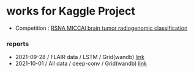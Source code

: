 # works for Kaggle Project
- Competition : [RSNA MICCAI brain tumor radiogenomic classification](https://www.kaggle.com/c/rsna-miccai-brain-tumor-radiogenomic-classification])

### reports
- 2021-09-28 / FLAIR data / LSTM / Grid(wandb) [link](https://wandb.ai/johanjunme/RSNA_0928_LSTM_FLAIR/reports/-Kaggle-RSNA-MICCAI-brain-tumor--VmlldzoxMDY0ODUy?accessToken=yrj0xqdran7c7xxlfw2ox60fhx17tqboiwh296c4nzaoop0401pkncgkhgo451wk)
- 2021-10-01 / All data / deep-conv / Grid(wandb) [link](https://wandb.ai/johanjunme/RSNA_1001_DEEPCNN/reports/-Kaggle-RSNA-MICCAI-brain-tumor--VmlldzoxMDg3OTUy?accessToken=k7b0iqubfy3zygm0hbx3nd02jksc8b3gy4ip20s7exzq8z3k79yzlc9k5hau21ci)
